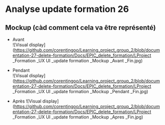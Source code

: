 # Analyse update formation 26  
## Mockup (càd comment cela va être représenté)
- Avant  
  ![Visual display](https://github.com/corentingoo/Learning_project_group_2/blob/documentation-27-delete-formation/Docs/EPIC_delete_formation/LProject _Formation _UX UI _update formation _Mockup _Avant _Fin.jpg)  


- Pendant  
  ![Visual display](https://github.com/corentingoo/Learning_project_group_2/blob/documentation-27-delete-formation/Docs/EPIC_delete_formation/LProject _Formation _UX UI _update formation _Mockup _Pendant _Fin.jpg)


- Après
  ![Visual display](https://github.com/corentingoo/Learning_project_group_2/blob/documentation-27-delete-formation/Docs/EPIC_delete_formation/LProject _Formation _UX UI _update formation _Mockup _Apres _Fin.jpg)

